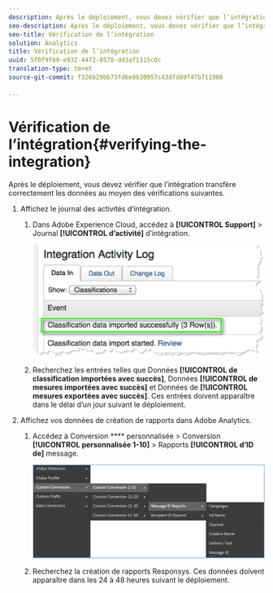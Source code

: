 ```yaml
---
description: Après le déploiement, vous devez vérifier que l’intégration transfère correctement les données au moyen des vérifications suivantes.
seo-description: Après le déploiement, vous devez vérifier que l’intégration transfère correctement les données au moyen des vérifications suivantes.
seo-title: Vérification de l’intégration
solution: Analytics
title: Vérification de l’intégration
uuid: 5f0f9f69-e932-4472-8578-dd3af1315c0c
translation-type: tm+mt
source-git-commit: f326b29bb73fd6e8630957c43dfd89f47b711986

---
```



# Vérification de l’intégration{#verifying-the-integration}

Après le déploiement, vous devez vérifier que l’intégration transfère correctement les données au moyen des vérifications suivantes.

1. Affichez le journal des activités d’intégration.
   1. Dans Adobe Experience Cloud, accédez à **[!UICONTROL Support]** &gt; Journal **[!UICONTROL d’activité]** d’intégration.

      ![](assets/integration_activity_log.png)

   1. Recherchez les entrées telles que Données **[!UICONTROL de classification importées avec succès]**, Données **[!UICONTROL de mesures importées avec succès]** et Données de **[!UICONTROL mesures exportées avec succès]**. Ces entrées doivent apparaître dans le délai d’un jour suivant le déploiement.
1. Affichez vos données de création de rapports dans Adobe Analytics.

   1. Accédez à Conversion **** personnalisée &gt; Conversion **[!UICONTROL personnalisée 1-10]** &gt; Rapports **[!UICONTROL d’ID de]** message.

      ![](assets/reporting.png)

   1. Recherchez la création de rapports Responsys.  Ces données doivent apparaître dans les 24 à 48 heures suivant le déploiement.
